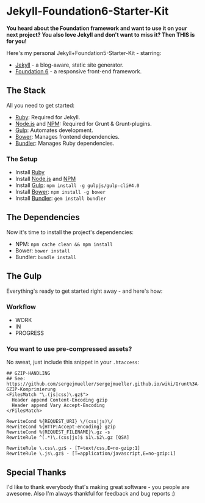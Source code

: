 # Jekyll-Foundation6-Starter-Kit

**You heard about the Foundation framework and want to use it on your next project? You also love Jekyll and don't want to miss it? Then THIS is for you!**

Here's my personal Jekyll+Foundation5-Starter-Kit - starring:
+ [Jekyll](http://jekyllrb.com/) - a blog-aware, static site generator.
+ [Foundation 6](http://foundation.zurb.com/) - a responsive front-end framework.

## The Stack
All you need to get started:
- [Ruby](http://www.ruby-lang.org/): Required for Jekyll.
- [Node.js](http://nodejs.org/) and [NPM](https://npmjs.org/): Required for Grunt & Grunt-plugins.
- [Gulp](http://gulpjs.com/): Automates development.
- [Bower](http://bower.io/): Manages frontend dependencies.
- [Bundler](http://bundler.io/): Manages Ruby dependencies.

### The Setup
- Install [Ruby](https://www.ruby-lang.org/en/documentation/installation/)
- Install [Node.js](http://nodejs.org/) and [NPM](https://npmjs.org/)
- Install [Gulp](http://gruntjs.com/): `npm install -g gulpjs/gulp-cli#4.0`
- Install [Bower](http://bower.io/): `npm install -g bower`
- Install [Bundler](http://bundler.io/): `gem install bundler`

## The Dependencies
Now it's time to install the project's dependencies:
- NPM: `npm cache clean && npm install`
- Bower: `bower install`
- Bundler: `bundle install`

## The Gulp
Everything's ready to get started right away - and here's how:

### Workflow

- WORK
- IN
- PROGRESS

### You want to use pre-compressed assets?

No sweat, just include this snippet in your `.htaccess`:
```apacheconf
## GZIP-HANDLING
## See: https://github.com/sergejmueller/sergejmueller.github.io/wiki/Grunt%3A-GZIP-Komprimierung
<FilesMatch "\.(js|css)\.gz$">
  Header append Content-Encoding gzip
  Header append Vary Accept-Encoding
</FilesMatch>

RewriteCond %{REQUEST_URI} \/(css|js)\/
RewriteCond %{HTTP:Accept-encoding} gzip
RewriteCond %{REQUEST_FILENAME}\.gz -s
RewriteRule ^(.*)\.(css|js)$ $1\.$2\.gz [QSA]

RewriteRule \.css\.gz$ - [T=text/css,E=no-gzip:1]
RewriteRule \.js\.gz$ - [T=application/javascript,E=no-gzip:1]
```

## Special Thanks
I'd like to thank everybody that's making great software - you people are awesome. Also I'm always thankful for feedback and bug reports :)
